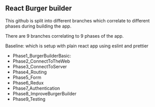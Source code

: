 ## React Burger builder

This github is split into different branches which correlate to different phases during building the app.

There are 9 branches correlating to 9 phases of the app.

Baseline: which is setup with plain react app using eslint and prettier

- Phase1_BurgerBuilderBasic:
- Phase2_ConnectToTheWeb
- Phase3_ConnectToServer
- Phase4_Routing
- Phase5_Form
- Phase6_Redux
- Phase7_Authentication
- Phase8_ImproveBurgerBuilder
- Phase9_Testing
